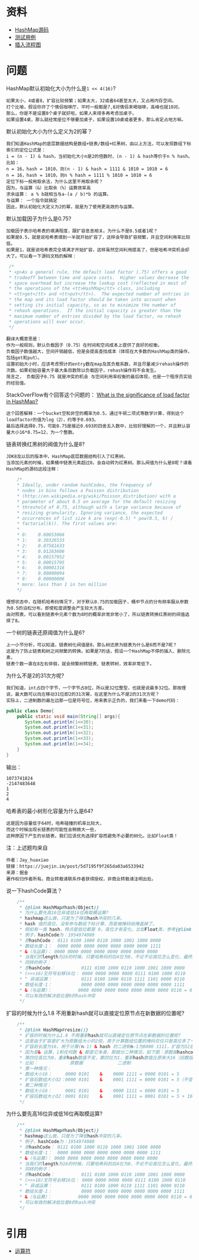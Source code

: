 # 资料

- [HashMap源码](https://github.com/zzyandzzy/jdk11/blob/main/src/java.base/share/classes/java/util/HashMap.java)
- [测试用例](../../test/java/cool/zzy/java/util/HashMapTest.java)
- [插入流程图](images/HashMap/插入流程图.png)
  
# 问题

HashMap默认初始化大小为什么是`1 << 4(16)`?

    如果太小，4或者8，扩容比较频繁；如果太大，32或者64甚至太大，又占用内存空间。
    打个比喻，假设你开了个情侣咖啡厅，平时一般都是7,8对情侣来喝咖啡，高峰也就10对。
    那么，你是不是设置8个桌子就好啦，如果人来得多再考虑加桌子。
    如果设置4桌，那么就经常座位不够要加桌子，如果设置10桌或者更多，那么肯定占地方嘛。

默认初始化大小为什么定义为2的幂？

    我们知道HashMap的底层数据结构是数组+链表/数组+红黑树，由以上方法，可以发现数组下标索引的定位公式是：
    i = (n - 1) & hash，当初始化大小n是2的倍数时，(n - 1) & hash等价于n % hash。比如：
    n = 16，hash = 1010，则(n - 1) & hash = 1111 & 1010 = 1010 = 6
    n = 16，hash = 1010，则n % hash = 1111 % 1010 = 1010 = 6
    定位下标一般用取余法，为什么这里不用取余呢？
    因为，与运算（&）比取余（%）运算效率高
    求余运算： a % b就相当与a-(a / b)*b 的运算。
    与运算： 一个指令就搞定
    因此，默认初始化大定义为2的幂，就是为了使用更高效的与运算。
    
默认加载因子为什么是0.75?

    加载因子表示哈希表的填满程度，跟扩容息息相关。为什么不是0.5或者1呢？
    如果是0.5，就是说哈希表填到一半就开始扩容了，这样会导致扩容频繁，并且空间利用率比较低。
    如果是1，就是说哈希表完全填满才开始扩容，这样虽然空间利用提高了，但是哈希冲突机会却大了。可以看一下源码文档的解释：

```java
 /*
 * <p>As a general rule, the default load factor (.75) offers a good
 * tradeoff between time and space costs.  Higher values decrease the
 * space overhead but increase the lookup cost (reflected in most of
 * the operations of the <tt>HashMap</tt> class, including
 * <tt>get</tt> and <tt>put</tt>).  The expected number of entries in
 * the map and its load factor should be taken into account when
 * setting its initial capacity, so as to minimize the number of
 * rehash operations.  If the initial capacity is greater than the
 * maximum number of entries divided by the load factor, no rehash
 * operations will ever occur.
 */
```
    翻译大概意思是：
    作为一般规则，默认负载因子（0.75）在时间和空间成本上提供了良好的权衡。
    负载因子数值越大，空间开销越低，但是会提高查找成本（体现在大多数的HashMap类的操作，包括get和put）。
    设置初始大小时，应该考虑预计的entry数在map及其负载系数，并且尽量减少rehash操作的次数。如果初始容量大于最大条目数除以负载因子，rehash操作将不会发生。
    简言之， 负载因子0.75 就是冲突的机会 与空间利用率权衡的最后体现，也是一个程序员实验的经验值。
StackOverFlow有个回答这个问题的： [What is the significance of load factor in HashMap?](https://stackoverflow.com/questions/10901752/what-is-the-significance-of-load-factor-in-hashmap)

    这个回答解释：一个bucket空和非空的概率为0.5，通过牛顿二项式等数学计算，得到这个loadfactor的值为log（2），约等于0.693。
    最后选择选择0.75，可能0.75是接近0.693的四舍五入数中，比较好理解的一个，并且默认容量大小16*0.75=12，为一个整数。

链表转换红黑树的阀值为什么是8?

    JDK8及以后的版本中，HashMap底层数据结构引入了红黑树。
    当添加元素的时候，如果桶中链表元素超过8，会自动转为红黑树。那么阀值为什么是8呢？请看HashMap的源码这段注释：
```java
    /*
    * Ideally, under random hashCodes, the frequency of
    * nodes in bins follows a Poisson distribution
    * (http://en.wikipedia.org/wiki/Poisson_distribution) with a
    * parameter of about 0.5 on average for the default resizing
    * threshold of 0.75, although with a large variance because of
    * resizing granularity. Ignoring variance, the expected
    * occurrences of list size k are (exp(-0.5) * pow(0.5, k) /
    * factorial(k)). The first values are:
    *
    * 0:    0.60653066
    * 1:    0.30326533
    * 2:    0.07581633
    * 3:    0.01263606
    * 4:    0.00157952
    * 5:    0.00015795
    * 6:    0.00001316
    * 7:    0.00000094
    * 8:    0.00000006
    * more: less than 1 in ten million
    */
```
    理想状态中，在随机哈希码情况下，对于默认0.75的加载因子，桶中节点的分布频率服从参数为0.5的泊松分布，即使粒度调整会产生较大方差。
    由对照表，可以看到链表中元素个数为8时的概率非常非常小了，所以链表转换红黑树的阀值选择了8。
    
一个树的链表还原阈值为什么是6?

    上一小节分析，可以知道，链表树化阀值是8，那么树还原为链表为什么是6而不是7呢？
    这是为了防止链表和树之间频繁的转换。如果是7的话，假设一个HashMap不停的插入、删除元素，
    链表个数一直在8左右徘徊，就会频繁树转链表、链表转树，效率非常低下。
    
为什么不是2的31次方呢?

    我们知道，int占四个字节，一个字节占8位，所以是32位整型，也就是说最多32位。那按理说，最大数可以向左移动31位即2的31次幂，在这里为什么不是2的31次方呢？
    实际上，二进制数的最左边那一位是符号位，用来表示正负的，我们来看一下demo代码：
```java
public class Demo{
    public static void main(String[] args){
       System.out.println(1<<30);
       System.out.println(1<<31);
       System.out.println(1<<32);
       System.out.println(1<<33);
       System.out.println(1<<34);
    }
}
```
输出：
```
1073741824
-2147483648
1
2
4
```

哈希表的最小树形化容量为什么是64?

    这是因为容量低于64时，哈希碰撞的机率比较大，
    而这个时候出现长链表的可能性会稍微大一些，
    这种原因下产生的长链表，我们应该优先选择扩容而避免不必要的树化。比如Float类！

注：上述题均来自

    作者：Jay_huaxiao
    链接：https://juejin.im/post/5d7195f9f265da03a6533942
    来源：掘金
    著作权归作者所有。商业转载请联系作者获得授权，非商业转载请注明出处。
说一下hashCode算法？
```java
    /**
     * {@link HashMap#hash(Object)}
     * 为什么要先高16位异或低16位再取模运算?
     * hashmap这么做，只是为了降低hash冲突的几率。
     * hash 值的高位，没有参与数组下标计算，而是被掩码给掩盖掉了。
     * 假如有一类 hash，特点是低位都是 0，高位才有变化。比如Float类，参考{@link HashMapTest#testHashCode()}
     * 例子，hashCode为：1954974080
     * 原hashCode： 0111 0100 1000 0110 1000 1001 1000 0000
     * 数组长度-1：  0000 0000 0000 0000 0000 0000 0000 1111
     * &（与运算）： 0000 0000 0000 0000 0000 0000 0000 0000
     * 当我们的length为16的时候，只要哈希码的后4位为0，不论不论高位怎么变化，最终的结果均为0。
     * 同样的例子：
     * 原hashCode：          0111 0100 1000 0110 1000 1001 1000 0000
     * (>>>16)无符号右移16位： 0000 0000 0000 0000 0111 0100 1000 0110
     * ^ 异或运算：           0111 0100 1000 0110 1111 1101 0000 0110
     * 数组长度-1：           0000 0000 0000 0000 0000 0000 0000 1111
     * &（与运算）：          0000 0000 0000 0000 0000 0000 0000 0110 = 6
     * 可以有效的解决低位是0的hash冲突
     */
```

扩容的时候为什么1.8 不用重新hash就可以直接定位原节点在新数据的位置呢?

```java
    /**
     * {@link HashMap#resize()}
     * 扩容的时候为什么1.8 不用重新hash就可以直接定位原节点在新数据的位置呢?
     * 这是由于扩容是扩大为原数组大小的2倍，用于计算数组位置的掩码仅仅只是高位多了一个1
     * 扩容前长度为16，用于计算(n-1) & hash 的二进制n-1为0000 1111，扩容为32后的二进制就高位多了1，为0001 1111。
     * 因为是& 运算，1和任何数 & 都是它本身，那就分二种情况，如下图：原数据hashcode高位第4位为0和高位为1的情况；
     * 第四位高位为0，重新hash数值不变，第四位为1，重新hash数值比原来大16（旧数组的容量）
     * 比如：            原数据             二进制
     * 第一种情况：
     * 数组大小16：     0000 0101    &    0000 1111 = 0000 0101 = 5
     * 扩容后数组大小32：0000 0101    &    0001 1111 = 0000 0101 = 5（不变）
     * 第二种情况：
     * 数组大小16：     0001 0101    &    0000 1111 = 0000 0101 = 5
     * 扩容后数组大小32：0001 0101    &    0001 1111 = 0001 0101 = 5 + 16（比扩容前增加了16）
     */
```

为什么要先高16位异或低16位再取模运算?

```java
    /**
     * {@link HashMap#hash(Object)}
     * hashmap这么做，只是为了降低hash冲突的几率。
     * 例子，hashCode为：1954974080
     * 原hashCode： 0111 0100 1000 0110 1000 1001 1000 0000
     * 数组长度-1：  0000 0000 0000 0000 0000 0000 0000 1111
     * &（与运算）： 0000 0000 0000 0000 0000 0000 0000 0000
     * 当我们的length为16的时候，只要哈希码的后4位为0，不论不论高位怎么变化，最终的结果均为0。
     * 同样的例子：
     * 原hashCode：          0111 0100 1000 0110 1000 1001 1000 0000
     * (>>>16)无符号右移16位： 0000 0000 0000 0000 0111 0100 1000 0110
     * ^ 异或运算：           0111 0100 1000 0110 1111 1101 0000 0110
     * 数组长度-1：           0000 0000 0000 0000 0000 0000 0000 1111
     * &（与运算）：          0000 0000 0000 0000 0000 0000 0000 0110 = 6
     * 可以有效的解决低位是0的hash冲突
     */
```

# 引用
- [运算符](images/运算符.jpeg)